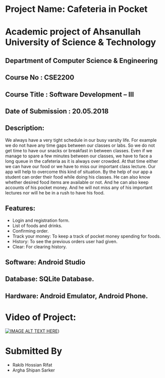 # Project Name: Cafeteria in Pocket

# Academic project of Ahsanullah University of Science & Technology
## Department of Computer Science & Engineering
## Course No : CSE2200
## Course Title : Software Development – III

## Date of Submission : 20.05.2018

## Description: 
We always have a very tight schedule in our busy varsity life. For example we do
not have any time gaps between our classes or labs. So we do not get time to have our snacks
or breakfast in between classes. Even if we manage to spare a few minutes between our
classes, we have to face a long queue in the cafeteria as it is always over crowded. At that time
either we can have our food or we have to miss our important class lecture. Our app will help to
overcome this kind of situation. By the help of our app a student can order their food while
doing his classes. He can also know whether desired food items are available or not. And he can
also keep accounts of his pocket money. And he will not miss any of his important lectures nor
will he be in a rush to have his food.

## Features:
* Login and registration form. 
* List of foods and drinks.
* Confirming order. 
* Track your money: To keep a track of pocket money spending for foods. 
* History: To see the previous orders user had given. 
* Clear: For clearing history. 

## Software: Android Studio
## Database: SQLite Database.

## Hardware: Android Emulator, Android Phone. 

# Video of Project:
[![IMAGE ALT TEXT HERE](http://img.youtube.com/vi/Bu6A08qGGrA/0.jpg)](http://www.youtube.com/watch?v=Bu6A08qGGrA))

# Submitted By
* Rakib Hossian Rifat
* Argha Shipan Sarker





